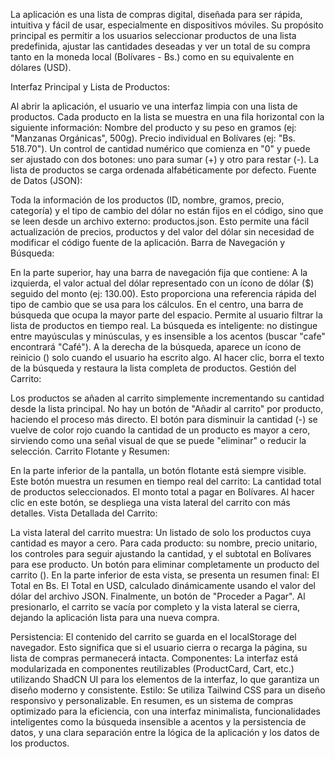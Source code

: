 La aplicación es una lista de compras digital, diseñada para ser rápida, intuitiva y fácil de usar, especialmente en dispositivos móviles. Su propósito principal es permitir a los usuarios seleccionar productos de una lista predefinida, ajustar las cantidades deseadas y ver un total de su compra tanto en la moneda local (Bolívares - Bs.) como en su equivalente en dólares (USD).

Interfaz Principal y Lista de Productos:

Al abrir la aplicación, el usuario ve una interfaz limpia con una lista de productos.
Cada producto en la lista se muestra en una fila horizontal con la siguiente información:
Nombre del producto y su peso en gramos (ej: "Manzanas Orgánicas", 500g).
Precio individual en Bolívares (ej: "Bs. 518.70").
Un control de cantidad numérico que comienza en "0" y puede ser ajustado con dos botones: uno para sumar (+) y otro para restar (-).
La lista de productos se carga ordenada alfabéticamente por defecto.
Fuente de Datos (JSON):

Toda la información de los productos (ID, nombre, gramos, precio, categoría) y el tipo de cambio del dólar no están fijos en el código, sino que se leen desde un archivo externo: productos.json.
Esto permite una fácil actualización de precios, productos y del valor del dólar sin necesidad de modificar el código fuente de la aplicación.
Barra de Navegación y Búsqueda:

En la parte superior, hay una barra de navegación fija que contiene:
A la izquierda, el valor actual del dólar representado con un ícono de dólar ($) seguido del monto (ej: 130.00). Esto proporciona una referencia rápida del tipo de cambio que se usa para los cálculos.
En el centro, una barra de búsqueda que ocupa la mayor parte del espacio. Permite al usuario filtrar la lista de productos en tiempo real.
La búsqueda es inteligente: no distingue entre mayúsculas y minúsculas, y es insensible a los acentos (buscar "cafe" encontrará "Café").
A la derecha de la búsqueda, aparece un ícono de reinicio (<RotateCcw />) solo cuando el usuario ha escrito algo. Al hacer clic, borra el texto de la búsqueda y restaura la lista completa de productos.
Gestión del Carrito:

Los productos se añaden al carrito simplemente incrementando su cantidad desde la lista principal. No hay un botón de "Añadir al carrito" por producto, haciendo el proceso más directo.
El botón para disminuir la cantidad (-) se vuelve de color rojo cuando la cantidad de un producto es mayor a cero, sirviendo como una señal visual de que se puede "eliminar" o reducir la selección.
Carrito Flotante y Resumen:

En la parte inferior de la pantalla, un botón flotante está siempre visible. Este botón muestra un resumen en tiempo real del carrito:
La cantidad total de productos seleccionados.
El monto total a pagar en Bolívares.
Al hacer clic en este botón, se despliega una vista lateral del carrito con más detalles.
Vista Detallada del Carrito:

La vista lateral del carrito muestra:
Un listado de solo los productos cuya cantidad es mayor a cero.
Para cada producto: su nombre, precio unitario, los controles para seguir ajustando la cantidad, y el subtotal en Bolívares para ese producto.
Un botón para eliminar completamente un producto del carrito (<Trash2 />).
En la parte inferior de esta vista, se presenta un resumen final:
El Total en Bs.
El Total en USD, calculado dinámicamente usando el valor del dólar del archivo JSON.
Finalmente, un botón de "Proceder a Pagar". Al presionarlo, el carrito se vacía por completo y la vista lateral se cierra, dejando la aplicación lista para una nueva compra.

Persistencia: El contenido del carrito se guarda en el localStorage del navegador. Esto significa que si el usuario cierra o recarga la página, su lista de compras permanecerá intacta.
Componentes: La interfaz está modularizada en componentes reutilizables (ProductCard, Cart, etc.) utilizando ShadCN UI para los elementos de la interfaz, lo que garantiza un diseño moderno y consistente.
Estilo: Se utiliza Tailwind CSS para un diseño responsivo y personalizable.
En resumen, es un sistema de compras optimizado para la eficiencia, con una interfaz minimalista, funcionalidades inteligentes como la búsqueda insensible a acentos y la persistencia de datos, y una clara separación entre la lógica de la aplicación y los datos de los productos.